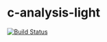 # c-analysis-light
[![Build Status](https://travis-ci.org/kita127/c-analysis-light.svg?branch=master)](https://travis-ci.org/kita127/c-analysis-light)
